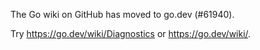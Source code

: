 The Go wiki on GitHub has moved to go.dev (#61940).

Try <https://go.dev/wiki/Diagnostics> or <https://go.dev/wiki/>.

